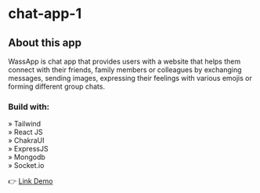 # chat-app-1

<h2>About this app</h2>
WassApp is chat app that provides users with a website that helps them connect with their friends, family members or colleagues by exchanging messages, sending images, expressing their feelings with various emojis or forming different group chats. <br>
<h3>Build with:</h3>

» Tailwind <br>
» React JS <br>
» ChakraUI <br>
» ExpressJS <br>
» Mongodb <br>
» Socket.io <br>

<p>👉 <a href="https://chat-app-wassapp.onrender.com" target="_blank">Link Demo </a></p>
